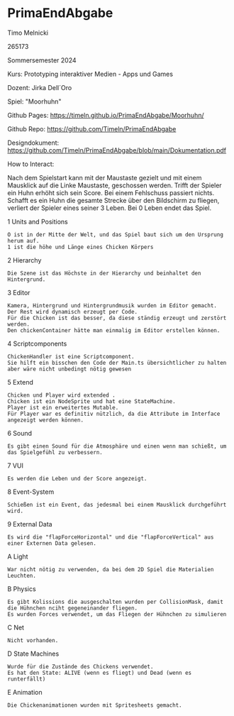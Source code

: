 # PrimaEndAbgabe
Timo Melnicki

265173

Sommersemester 2024

Kurs: Prototyping interaktiver Medien - Apps und Games

Dozent: Jirka Dell´Oro

Spiel: "Moorhuhn"

Github Pages: https://timeln.github.io/PrimaEndAbgabe/Moorhuhn/

Github Repo: https://github.com/Timeln/PrimaEndAbgabe

Designdokument: https://github.com/Timeln/PrimaEndAbgabe/blob/main/Dokumentation.pdf

How to Interact:

Nach dem Spielstart kann mit der Maustaste gezielt und mit einem Mausklick auf die Linke Maustaste, geschossen werden.
Trifft der Spieler ein Huhn erhöht sich sein Score. Bei einem Fehlschuss passiert nichts.
Schafft es ein Huhn die gesamte Strecke über den Bildschirm zu fliegen, verliert der Spieler eines seiner 3 Leben.
Bei 0 Leben endet das Spiel.

1   Units and Positions

    O ist in der Mitte der Welt, und das Spiel baut sich um den Ursprung herum auf.
    1 ist die höhe und Länge eines Chicken Körpers

2   Hierarchy

    Die Szene ist das Höchste in der Hierarchy und beinhaltet den Hintergrund.

3   Editor

    Kamera, Hintergrund und Hintergrundmusik wurden im Editor gemacht.
    Der Rest wird dynamisch erzeugt per Code.
    Für die Chicken ist das besser, da diese ständig erzeugt und zerstört werden.
    Den chickenContainer hätte man einmalig im Editor erstellen können.

4   Scriptcomponents

    ChickenHandler ist eine Scriptcomponent. 
    Sie hilft ein bisschen den Code der Main.ts übersichtlicher zu halten aber wäre nicht unbedingt nötig gewesen

5   Extend

    Chicken und Player wird extended .
    Chicken ist ein NodeSprite und hat eine StateMachine.
    Player ist ein erweitertes Mutable.
    Für Player war es definitiv nützlich, da die Attribute im Interface angezeigt werden können.

6   Sound

    Es gibt einen Sound für die Atmosphäre und einen wenn man schießt, um das Spielgefühl zu verbessern.

7   VUI

    Es werden die Leben und der Score angezeigt.

8   Event-System

    Schießen ist ein Event, das jedesmal bei einem Mausklick durchgeführt wird.

9   External Data

    Es wird die "flapForceHorizontal" und die "flapForceVertical" aus einer Externen Data gelesen.

A   Light

    War nicht nötig zu verwenden, da bei dem 2D Spiel die Materialien Leuchten.

B   Physics

    Es gibt Kolissions die ausgeschalten wurden per CollisionMask, damit die Hühnchen nciht gegeneinander fliegen.
    Es wurden Forces verwendet, um das Fliegen der Hühnchen zu simulieren

C   Net

    Nicht vorhanden.

D   State Machines

    Wurde für die Zustände des Chickens verwendet.
    Es hat den State: ALIVE (wenn es fliegt) und Dead (wenn es runterfällt)

E   Animation

    Die Chickenanimationen wurden mit Spritesheets gemacht.